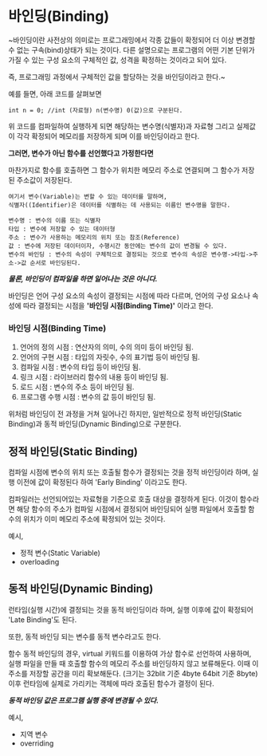 # 바인딩(Binding)
~바인딩이란 사전상의 의미로는 프로그래밍에서 각종 값들이 확정되어 더 이상 변경할 수 없는 구속(bind)상태가 되는 것이다. 다른 설명으로는 프로그램의 어떤 기본 단위가 가질 수 있는 구성 요소의 구체적인 값, 성격을 확정하는 것이라고 되어 있다.

즉, 프로그래밍 과정에서 구체적인 값을 할당하는 것을 바인딩이라고 한다.~


예를 들면, 아래 코드를 살펴보면 
```
int n = 0; //int (자료형) n(변수명) 0(값)으로 구분된다.
```
위 코드를 컴파일하여 실행하게 되면 해당하는 변수명(식별자)과 자료형 그리고 실제값이 각각 확정되어 메모리를 저장하게 되며 이를 바인딩이라고 한다.

**그러면, 변수가 아닌 함수를 선언했다고 가정한다면**

마찬가지로 함수를 호출하면 그 함수가 위치한 메모리 주소로 연결되며 그 함수가 저장된 주소값이 저장된다. 

```
여기서 변수(Variable)는 변할 수 있는 데이터를 말하며,
식별자((Identifier)은 데이터를 식별하는 데 사용되는 이름인 변수명을 말한다.

변수명 : 변수의 이름 또는 식별자
타입 : 변수에 저장할 수 있는 데이터형
주소 : 변수가 사용하는 메모리의 위치 또는 참조(Reference)
값 : 변수에 저장된 데이터이자, 수행시간 동안에는 변수의 값이 변경될 수 있다.
변수의 바인딩 : 변수의 속성이 구체적으로 결정되는 것으로 변수의 속성은 변수명->타입->주소->값 순서로 바인딩된다.
```

***물론, 바인딩이 컴파일을 하면 일어나는 것은 아니다.***

바인딩은 언어 구성 요소의 속성이 결정되는 시점에 따라 다르며, 언어의 구성 요소나 속성에 따라 결정되는 시점을 **'바인딩 시점(Binding Time)'** 이라고 한다.

### 바인딩 시점(Binding Time)
1. 언어의 정의 시점 : 연산자의 의미, 수의 의미 등이 바인딩 됨.
2. 언어의 구현 시점 : 타입의 자릿수, 수의 표기법 등이 바인딩 됨.
3. 컴파일 시점 : 변수의 타입 등이 바인딩 됨.
4. 링크 시점 : 라이브러리 함수의 내용 등이 바인딩 됨.
5. 로드 시점 : 변수의 주소 등이 바인딩 됨.
6. 프로그램 수행 시점 : 변수의 값 등이 바인딩 됨.

위처럼 바인딩이 전 과정을 거쳐 일어나긴 하지만, 일반적으로 정적 바인딩(Static Binding)과 동적 바인딩(Dynamic Binding)으로 구분한다.

## 정적 바인딩(Static Binding)
컴파일 시점에 변수의 위치 또는 호출될 함수가 결정되는 것을 정적 바인딩이라 하며, 실행 이전에 값이 확정된다 하여 'Early Binding' 이라고도 한다.

컴파일러는 선언되어있는 자료형을 기준으로 호출 대상을 결정하게 된다. 이것이 함수라면 해당 함수의 주소가 컴파일 시점에서 결정되어 바인딩되어 실행 파일에서 호출할 함수의 위치가 이미 메모리 주소에 확정되어 있는 것이다. 

예시,
- 정적 변수(Static Variable)
- overloading
  
## 동적 바인딩(Dynamic Binding)
런타임(실행 시간)에 결정되는 것을 동적 바인딩이라 하며, 실행 이후에 값이 확정되어 'Late Binding'도 된다.

또한, 동적 바인딩 되는 변수를 동적 변수라고도 한다.

함수 동적 바인딩의 경우, virtual 키워드를 이용하여 가상 함수로 선언하여 사용하며, 실행 파일을 만들 때 호출할 함수의 메모리 주소를 바인딩하지 않고 보류해둔다. 이때 이 주소를 저장할 공간을 미리 확보해둔다. (크기는 32blit 기준 4byte 64bit 기준 8byte) 
이후 런타임에 실제로 가리키는 객체에 따라 호출된 함수가 결정이 된다.

***동적 바인딩 값은 프로그램 실행 중에 변경될 수 있다.***


예시,
- 지역 변수
- overriding
